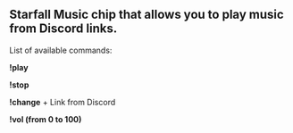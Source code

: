 ## Starfall Music chip that allows you to play music from Discord links.
<p> List of available commands: </p>

__!play__

__!stop__

__!change__ + Link from Discord

__!vol (from 0 to 100)__

